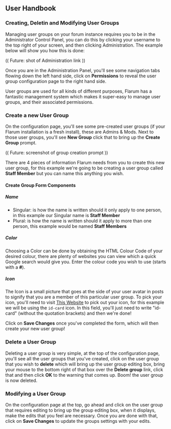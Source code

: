 ## User Handbook
### Creating, Deletin and Modifying User Groups

Managing user groups on your forum instance requires you to be in the Administrator Control Panel, you can do this by clicking your username to the top right of your screen, and then clicking Administration. The example below will show you how this is done:

(( Future: shot of Administration link ))

Once you are in the Administration Panel, you'll see some navigation tabs flowing down the left hand side, click on **Permissions** to reveal the user group configuration page to the right hand side.

User groups are used for all kinds of different purposes, Flarum has a fantastic management system which makes it super-easy to manage user groups, and their associated permissions.

### Create a new User Group

On the configuration page, you'll see some pre-created user groups (if your Flarum installation is a fresh install), these are Admins & Mods. Next to those user groups, you'll see **New Group** click that to bring up the **Create Group** prompt.

(( Future: screenshot of group creation prompt ))

There are 4 pieces of information Flarum needs from you to create this new user group, for this example we're going to be creating a user group called **Staff Member** but you can name this anything you wish.

#### Create Group Form Components

##### Name

 - Singular: is how the name is written should it only apply to one person, in this example our Singular name is **Staff Member**
 - Plural: is how the name is written should it apply to more than one person, this example would be named **Staff Members**
 
##### Color

Choosing a Color can be done by obtaining the HTML Colour Code of your desired colour, there are plenty of websites you can view which a quick Google search would give you. Enter the colour code you wish to use (starts with a **#**).

##### Icon

The Icon is a small picture that goes at the side of your user avatar in posts to signify that you are a member of this particular user group. To pick your icon, you'll need to visit [This Website](http://fontawesome.io/icons/) to pick out your icon, for this example we will be using the ```id-card``` icon. In this field, you'll just need to write "id-card" (without the quotation brackets) and then we're done!

Click on **Save Changes** once you've completed the form, which will then create your new user group!

### Delete a User Group

Deleting a user group is very simple, at the top of the configuration page, you'll see all the user groups that you've created, click on the user group that you wish to **delete** which will bring up the user group editing box, bring your mouse to the bottom right of that box over the **Delete group** link, click that and then click **OK** to the warning that comes up. Boom! the user group is now deleted.

### Modifying a User Group

On the configuration page at the top, go ahead and click on the user group that requires editing to bring up the group editing box, when it displays, make the edits that you feel are necessary. Once you are done with that, click on **Save Changes** to update the groups settings with your edits.
